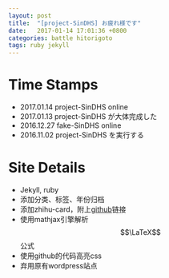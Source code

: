 ```yaml
---
layout: post
title:  "[project-SinDHS] お疲れ様です"
date:   2017-01-14 17:01:36 +0800
categories: battle hitorigoto
tags: ruby jekyll
---
```

# Time Stamps

* 2017.01.14 project-SinDHS online
* 2017.01.13 project-SinDHS が大体完成した
* 2016.12.27 fake-SinDHS online
* 2016.11.02 project-SinDHS を実行する

# Site Details

* Jekyll, ruby
* 添加分类、标签、年份归档
* 添加zhihu-card，附上[github](https://github.com/laike9m/zhihu-card)链接
* 使用mathjax引擎解析$$\LaTeX$$公式
* 使用github的代码高亮css
* 弃用原有wordpress站点
